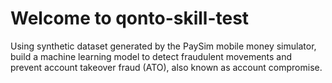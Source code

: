 # Welcome to qonto-skill-test

Using synthetic dataset generated by the PaySim mobile money simulator, build a machine learning model to detect fraudulent movements and prevent account takeover fraud (ATO), also known as account compromise.